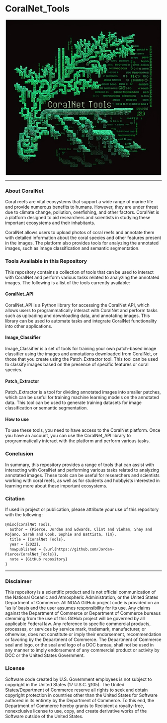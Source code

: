 # CoralNet_Tools  


<p align="center">
  <img src="./Figures/CoralNet_Tools_Logo.png" alt="CoralNet_Tools_Logo">
</p>

---

### **About CoralNet**
Coral reefs are vital ecosystems that support a wide range of marine life and provide numerous 
benefits to humans. However, they are under threat due to climate change, pollution, overfishing, 
and other factors. CoralNet is a platform designed to aid researchers and scientists in studying 
these important ecosystems and their inhabitants.

CoralNet allows users to upload photos of coral reefs and annotate them with detailed information 
about the coral species and other features present in the images. The platform also provides tools 
for analyzing the annotated images, such as image classification and semantic segmentation.

### **Tools Available in this Repository**
This repository contains a collection of tools that can be used to interact with CoralNet and 
perform various tasks related to analyzing the annotated images. The following is a list of the 
tools currently available:

#### **CoralNet_API**
CoralNet_API is a Python library for accessing the CoralNet API, which allows users to 
programmatically interact with CoralNet and perform tasks such as uploading and downloading data, 
and annotating images. This library can be used to automate tasks and integrate CoralNet 
functionality into other applications.

#### **Image_Classifier**
Image_Classifier is a set of tools for training your own patch-based image classifier using the 
images and annotations downloaded from CoralNet, or those that you create using the Patch_Extractor 
tool. This tool can be used to classify images based on the presence of specific features or coral
species.

#### **Patch_Extractor**
Patch_Extractor is a tool for dividing annotated images into smaller patches, which can be useful 
for training machine learning models on the annotated data. This tool can be used to generate 
training datasets for image classification or semantic segmentation.

#### **How to use**
To use these tools, you need to have access to the CoralNet platform. Once you have an account, 
you can use the CoralNet_API library to programmatically interact with the platform and perform 
various tasks.

### **Conclusion**
In summary, this repository provides a range of tools that can assist with interacting with 
CoralNet and performing various tasks related to analyzing annotated images. These tools can be 
useful for researchers and scientists working with coral reefs, as well as for students and
hobbyists interested in learning more about these important ecosystems.

### Citation

If used in project or publication, please attribute your use of this repository with the following:
    
```
@misc{CoralNet Tools,
  author = {Pierce, Jordan and Edwards, Clint and Vieham, Shay and Rojano, Sarah and Cook, Sophie and Battista, Tim},
  title = {CoralNet Tools},
  year = {2022},
  howpublished = {\url{https://github.com/Jordan-Pierce/CoralNet_Tools}},
  note = {GitHub repository}
}
```

---

### Disclaimer

This repository is a scientific product and is not official communication of the National 
Oceanic and Atmospheric Administration, or the United States Department of Commerce. All NOAA 
GitHub project code is provided on an 'as is' basis and the user assumes responsibility for its 
use. Any claims against the Department of Commerce or Department of Commerce bureaus stemming from 
the use of this GitHub project will be governed by all applicable Federal law. Any reference to 
specific commercial products, processes, or services by service mark, trademark, manufacturer, or 
otherwise, does not constitute or imply their endorsement, recommendation or favoring by the 
Department of Commerce. The Department of Commerce seal and logo, or the seal and logo of a DOC 
bureau, shall not be used in any manner to imply endorsement of any commercial product or activity 
by DOC or the United States Government.


### License 

Software code created by U.S. Government employees is not subject to copyright in the United States 
(17 U.S.C. §105). The United States/Department of Commerce reserve all rights to seek and obtain 
copyright protection in countries other than the United States for Software authored in its 
entirety by the Department of Commerce. To this end, the Department of Commerce hereby grants to 
Recipient a royalty-free, nonexclusive license to use, copy, and create derivative works of the 
Software outside of the United States.
